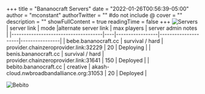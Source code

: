 +++
title = "Bananocraft Servers"
date = "2022-01-26T00:56:39-05:00"
author = "mconstant"
authorTwitter = "" #do not include @
cover = ""
description = ""
showFullContent = true
readingTime = false
+++
![Servers](/servers.png)
| server link  | mode |alternate server link | max players |  server admin notes         | 
|-------------------------------------|----|-----------------|---------------------|----------------|
| bebe.bananocraft.cc    | survival / hard           | provider.chainzeroprovider.link:32229     | 20          |  Deploying   |
| benis.bananocraft.cc   | survival / hard             |  provider.chainzeroprovider.link:31641     | 150         |  Deployed | 
| bebito.bananocraft.cc   | creative             |  akash-cloud.nwbroadbandalliance.org:31053    | 20         |  Deployed |

![Bebito](/bebito.png)  